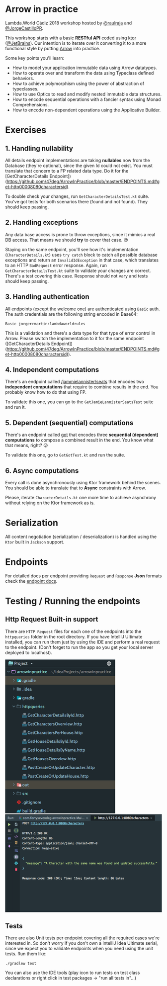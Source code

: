 # Arrow in practice

Lambda.World Cádiz 2018 workshop hosted by [@raulraja](https://twitter.com/raulraja) and [@JorgeCastilloPR](https://twitter.com/JorgeCastilloPR).

This workshop starts with a basic **RESTful API** coded using [ktor](https://ktor.io/) ([@JetBrains](https://www.jetbrains.com/)). Our intention is to iterate over it converting it to a more functional style by putting [Arrow](https://arrow-kt.io/) into practice.

Some key points you'll learn:
* How to model your application immutable data using Arrow datatypes.
* How to operate over and transform the data using Typeclass defined behaviors.
* How to achieve polymorphism using the power of abstraction of typeclasses.
* How to use Optics to read and modify nested immutable data structures.
* How to encode sequential operations with a fancier syntax using Monad Comprehensions.
* How to encode non-dependent operations using the Applicative Builder.

# Exercises

## 1. Handling nullability

All details endpoint implementations are taking **nullables** now from the Database (they're optional), since the given Id could not exist. You must 
translate that concern to a FP related data type. Do it for the [GetCharacterDetails Endpoint])(https://github.com/47deg/ArrowInPractice/blob/master/ENDPOINTS.md#get-http00008080charactersid).

To double check your changes, run `GetCharacterDetailsTest.kt` suite. You've got tests for both scenarios there (found and not found). They should keep passing. 

## 2. Handling exceptions

Any data base access is prone to throw exceptions, since it mimics a real DB access. That means we should <b>try</b> to cover that case. :wink: 

Staying on the same endpoint, you'll see how it's implementation (`CharacterDetails.kt`) uses `try catch` block to catch all possible database exceptions and return an `InvalidIdException` in that case, which translates to an HTTP `BadRequest` error response.
Again, run  `GetCharacterDetailsTest.kt` suite to validate your changes are correct. There's a test covering this case. Response should not vary and tests should keep passing.

## 3. Handling authentication

All endpoints (except the welcome one) are authenticated using `Basic` auth. The auth credentials are the following string encoded in Base64:
```
Basic jorgerrmartin:lambdaworldrules
```

This is a validation and there's a data type for that type of error control in Arrow. Please switch the implementation to it for the same endpoint ([GetCharacterDetails Endpoint])(https://github.com/47deg/ArrowInPractice/blob/master/ENDPOINTS.md#get-http00008080charactersid)).

## 4. Independent computations

There's an endpoint called [/jammielannister/seats](https://github.com/47deg/ArrowInPractice/blob/master/ENDPOINTS.md#get-http00008080jammielannisterseats) that 
encodes two **independent computations** that require to combine results in the end. You probably know how to do that using FP.

To validate this one, you can go to the `GetJamieLannisterSeatsTest` suite and run it.

## 5. Dependent (sequential) computations

There's an endpoint called [got](https://github.com/47deg/ArrowInPractice/blob/master/ENDPOINTS.md#get-http00008080got) that encodes 
three **sequential (dependent) computations** to compose a combined result in the end. You know what that means, right? :stuck_out_tongue:

To validate this one, go to `GetGotTest.kt` and run the suite.

## 6. Async computations

Every call is done asynchronously using Ktor framework behind the scenes. You should be able to translate that to <b>Async</b> constraints with Arrow.

Please, iterate `CharacterDetails.kt` one more time to achieve asynchrony without relying on the Ktor framework as is.

# Serialization

All content negotiation (serialization / deserialization) is handled using the `Ktor` built in `Jackson` support.

# Endpoints

For detailed docs per endpoint providing `Request` and `Response` **Json** formats check the [endpoint docs](./ENDPOINTS.md).

# Testing / Running the endpoints

## Http Request Built-in support

There are `HTTP Request` files for each one of the endpoints into the `httpqueries` folder in the root directory. If you 
have IntellIJ Ultimate installed, you can run them just by using the IDE and perform a real request to the endpoint. (Don't 
forget to run the app so you get your local server deployed to localhost).

![Http Requests Screenshot](./assets/HttpRequestsSS.png)
![Http Requests Screenshot2](./assets/HttpRequestsSS2.png)

## Tests

There are also Unit tests per endpoint covering all the required cases we're interested in. So don't worry if you don't own a IntellIJ Idea Ultimate serial, since 
we expect you to validate endpoints when you need using the unit tests. Run them like:
```
./gradlew test
``` 
You can also use the IDE tools (play icon to run tests on test class declarations or right click in test packages -> "run all tests in"...)
